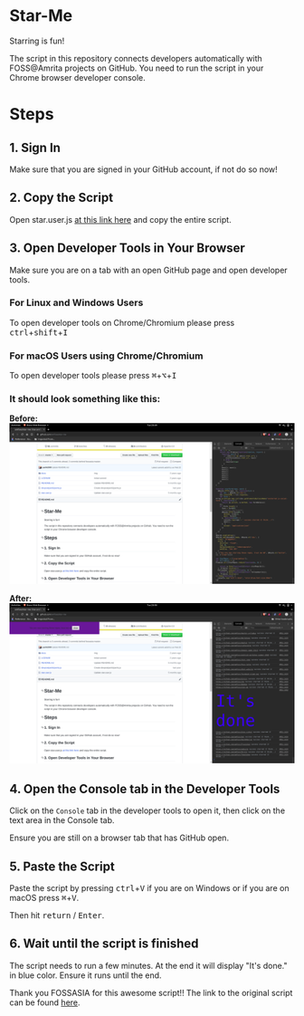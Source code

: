 # Star-Me
Starring is fun!

The script in this repository connects developers automatically with FOSS@Amrita projects on GitHub. You need to run the script in your Chrome browser developer console.

# Steps

## 1. Sign In
Make sure that you are signed in your GitHub account, if not do so now!

## 2. Copy the Script
Open star.user.js [at this link here](https://github.com/amfoss/star-me/blob/master/star.user.js) and copy the entire script.

## 3. Open Developer Tools in Your Browser

Make sure you are on a tab with an open GitHub page and open developer tools.

### For Linux and Windows Users
To open developer tools on Chrome/Chromium please press <kbd>ctrl</kbd>+<kbd>shift</kbd>+<kbd>I</kbd>

### For macOS Users using Chrome/Chromium
To open developer tools please press <kbd>⌘</kbd>+<kbd>⌥</kbd>+<kbd>I</kbd>


### It should look something like this:

**Before:**
![This is the image where the developer tools should be but for some reason or another it is not displayed :(](./docs/initial.png)

**After:**
![](./docs/final.png)
## 4. Open the Console tab in the Developer Tools
Click on the `Console` tab in the developer tools to open it, then click on the text area in the Console tab.

Ensure you are still on a browser tab that has GitHub open.

## 5. Paste the Script
Paste the script by pressing <kbd>ctrl</kbd>+<kbd>V</kbd> if you are on Windows or if you are on macOS press <kbd>⌘</kbd>+<kbd>V</kbd>.


Then hit <kbd>return</kbd> / <kbd>Enter</kbd>.

## 6. Wait until the script is finished
The script needs to run a few minutes. At the end it will display "It's done." in blue color. Ensure it runs until the end.

Thank you FOSSASIA for this awesome script!!
The link to the original script can be found [here](https://github.com/fossasia/star-me).

